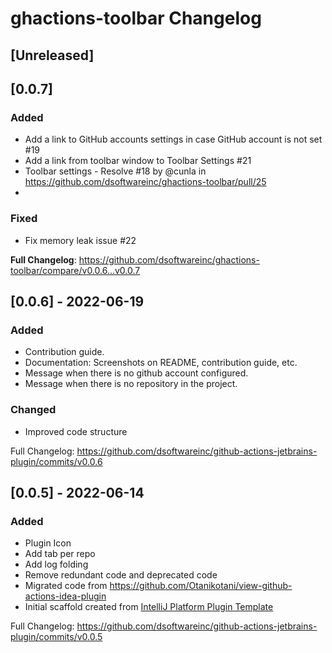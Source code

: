 <!-- Keep a Changelog guide -> https://keepachangelog.com -->

# ghactions-toolbar Changelog
## [Unreleased]
<!--
## [Unreleased]
### Added
### Changed
### Deprecated
### Removed
### Fixed
### Security
-->

## [0.0.7]
### Added
* Add a link to GitHub accounts settings in case GitHub account is not set #19
* Add a link from toolbar window to Toolbar Settings #21
* Toolbar settings - Resolve #18 by @cunla in https://github.com/dsoftwareinc/ghactions-toolbar/pull/25
*
### Fixed
* Fix memory leak issue #22

**Full Changelog**: https://github.com/dsoftwareinc/ghactions-toolbar/compare/v0.0.6...v0.0.7

## [0.0.6] - 2022-06-19
### Added
- Contribution guide.
- Documentation: Screenshots on README, contribution guide, etc.
- Message when there is no github account configured.
- Message when there is no repository in the project.

### Changed
- Improved code structure

Full Changelog: https://github.com/dsoftwareinc/github-actions-jetbrains-plugin/commits/v0.0.6

## [0.0.5] - 2022-06-14
### Added
- Plugin Icon
- Add tab per repo
- Add log folding
- Remove redundant code and deprecated code
- Migrated code from https://github.com/Otanikotani/view-github-actions-idea-plugin
- Initial scaffold created from [IntelliJ Platform Plugin Template](https://github.com/JetBrains/intellij-platform-plugin-template)
  
Full Changelog: https://github.com/dsoftwareinc/github-actions-jetbrains-plugin/commits/v0.0.5
